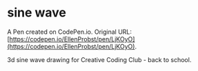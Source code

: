 # sine wave

A Pen created on CodePen.io. Original URL: [https://codepen.io/EllenProbst/pen/LjKOyO](https://codepen.io/EllenProbst/pen/LjKOyO).

3d sine wave drawing for Creative Coding Club - back to school.